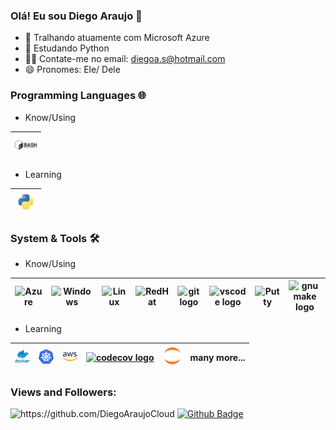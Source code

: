### Olá! Eu sou Diego Araujo 👋

 - 🔭 Tralhando atuamente com Microsoft Azure
 - 🌱 Estudando Python
 - 👨‍💻 Contate-me no email: diegoa.s@hotmail.com
 - 😄 Pronomes: Ele/ Dele



### Programming Languages 🌐

- Know/Using

| <img src="https://raw.githubusercontent.com/github/explore/80688e429a7d4ef2fca1e82350fe8e3517d3494d/topics/bash/bash.png" alt="bash logo" width="35" > |
|---|

- Learning

| <img src="https://raw.githubusercontent.com/github/explore/80688e429a7d4ef2fca1e82350fe8e3517d3494d/topics/python/python.png" alt="python logo" width="35"> |
|---|

### System & Tools 🛠️

- Know/Using

| <img align="center" alt="Azure" height="30"  width="35" src="https://cdn.jsdelivr.net/gh/devicons/devicon/icons/azure/azure-original.svg"> |<img align="center" alt="Windows" width="35" src="https://cdn.jsdelivr.net/gh/devicons/devicon/icons/windows8/windows8-original.svg" /> | <img align="center" alt="Linux" width="35" src="https://cdn.jsdelivr.net/gh/devicons/devicon/icons/linux/linux-original.svg" /> | <img align="center" alt="RedHat" width="35" src="https://cdn.jsdelivr.net/gh/devicons/devicon/icons/redhat/redhat-original-wordmark.svg" /> | <img src="https://raw.githubusercontent.com/Delta456/Delta456/master/img/git.png" alt="git logo" width="35"> | <img src="https://raw.githubusercontent.com/Delta456/Delta456/master/img/vscode.png" alt="vscode logo" width="35"> | <img align="center" alt="Putty" width="35" src="https://cdn.jsdelivr.net/gh/devicons/devicon/icons/putty/putty-original.svg" /> | <img src="https://raw.githubusercontent.com/Delta456/Delta456/master/img/gnu_make.png" alt="gnu make logo" width="35">|
|---|---|---|---|---|---|---|---|

- Learning

| [<img src="https://raw.githubusercontent.com/github/explore/80688e429a7d4ef2fca1e82350fe8e3517d3494d/topics/docker/docker.png" alt="docker logo" width="24">](https://www.docker.com/) |[<img src="https://raw.githubusercontent.com/github/explore/80688e429a7d4ef2fca1e82350fe8e3517d3494d/topics/kubernetes/kubernetes.png" alt="kubernetes logo" width="24">](https://kubernetes.io/) | [<img src="https://raw.githubusercontent.com/Delta456/Delta456/master/img/aws.png" alt="aws logo" width="24">](https://aws.amazon.com/) | [<img src="https://raw.githubusercontent.com/Delta456/Delta456/master/img/codecov.png" alt="codecov logo" width="24">](https://codecov.io/)| [<img src="https://raw.githubusercontent.com/Delta456/Delta456/master/img/jupyter_notebook.png" alt="jupyter notebook logo" width="30">](https://jupyter.org/)| many more...
|---|---|---|---|---|---|


### Views and Followers:
  <img src="https://komarev.com/ghpvc/?username=DiegoAraujoCloud" alt="https://github.com/DiegoAraujoCloud"></a>
  <a href="https://github.com/DiegoAraujoCloud?tab=followers" target="_blank">
     <img src="https://img.shields.io/github/followers/DiegoAraujoCloud?label=Followers&style=social" alt="Github Badge"></a>
